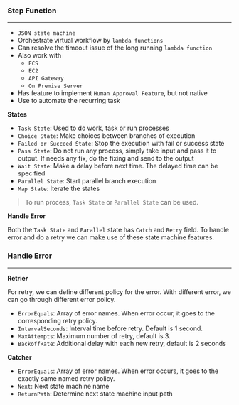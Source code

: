 ### Step Function

---

- `JSON state machine`
- Orchestrate virtual workflow by `lambda functions`
- Can resolve the timeout issue of the long running `lambda function`
- Also work with
  - `ECS`
  - `EC2`
  - `API Gateway`
  - `On Premise Server`
- Has feature to implement `Human Approval Feature`, but not native
- Use to automate the recurring task

**States**

- `Task State`: Used to do work, task or run processes
- `Choice State`: Make choices between branches of execution
- `Failed or Succeed State`: Stop the execution with fail or success state
- `Pass State`: Do not run any process, simply take input and pass it to output. If needs any fix, do the fixing and send to the output
- `Wait State`: Make a delay before next time. The delayed time can be specified
- `Parallel State`: Start parallel branch execution
- `Map State`: Iterate the states

> To run process, `Task State` or `Parallel State` can be used.

**Handle Error**

Both the `Task State` and `Parallel` state has `Catch` and `Retry` field. To handle error and do a retry we can make use of these state machine features.

### Handle Error

---

**Retrier**

For retry, we can define different policy for the error. With different error, we can go through different error policy.

- `ErrorEquals`: Array of error names. When error occur, it goes to the corresponding retry policy.
- `IntervalSeconds`: Interval time before retry. Default is 1 second.
- `MaxAttempts`: Maximum number of retry, default is 3.
- `BackoffRate`: Additional delay with each new retry, default is 2 seconds

**Catcher**

- `ErrorEquals`: Array of error names. When error occurs, it goes to the exactly same named retry policy.
- `Next`: Next state machine name
- `ReturnPath`: Determine next state machine input path
